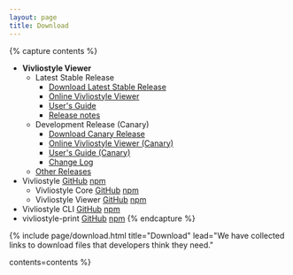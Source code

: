 ```yaml
---
layout: page
title: Download
---
```



{% capture contents %}
- **Vivliostyle Viewer**
  - Latest Stable Release
    - [Download Latest Stable Release](/downloads/vivliostyle-latest.zip)
    - [Online Vivliostyle Viewer](https://vivliostyle.github.io/vivliostyle.js/viewer/vivliostyle-viewer.html)
    - [User's Guide](https://vivliostyle.github.io/vivliostyle.js/docs/en/)
    - [Release notes](https://github.com/vivliostyle/vivliostyle/releases/latest)
  - Development Release (Canary)
    - [Download Canary Release](https://vivliostyle.now.sh/vivliostyle-canary.zip)
    - [Online Vivliostyle Viewer (Canary)](https://vivliostyle.now.sh/)
    - [User's Guide (Canary)](/docs/user-guide/)
    - [Change Log](https://github.com/vivliostyle/vivliostyle/tree/master/CHANGELOG.md)
  - [Other Releases](https://vivliostyle.github.io/)
- Vivliostyle [GitHub](https://github.com/vivliostyle/vivliostyle) [npm](https://www.npmjs.com/org/vivliostyle)
  - Vivliostyle Core [GitHub](https://github.com/vivliostyle/vivliostyle/tree/master/packages/core) [npm](https://www.npmjs.com/package/@vivliostyle/core)
  - Vivliostyle Viewer [GitHub](https://github.com/vivliostyle/vivliostyle/tree/master/packages/viewer/) [npm](https://www.npmjs.com/package/@vivliostyle/viewer/)
- Vivliostyle CLI [GitHub](https://github.com/vivliostyle/vivliostyle-cli) [npm](https://www.npmjs.com/package/vivliostyle-cli)
- vivliostyle-print [GitHub](https://github.com/vivliostyle/vivliostyle-print) [npm](https://www.npmjs.com/package/vivliostyle-print)
{% endcapture %}


{% include page/download.html
  title="Download"
  lead="We have collected links to download files that developers think they need."

  contents=contents
%}
